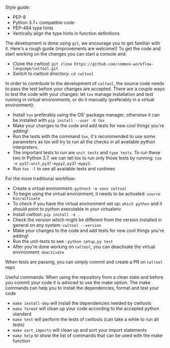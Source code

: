 Style guide:
- PEP-8
- Python 3.7+ compatible code
- PEP-484 type hints
- Vertically align the type hints in function definitions

The development is done using ``git``, we encourage you to get familiar with it.
Here's a rough guide (improvements are welcome!) 
To get the code and start working on the changes you can start a console and:
- Clone the cwltool: ``git clone https://github.com/common-workflow-language/cwltool.git``
- Switch to cwltool directory: ``cd cwltool``

In order to contribute to the development of ``cwltool``, the source code needs to pass the test before your changes are accepted.
There are a couple ways to test the code with your changes: let `tox` manage installation and test running in virtual environments, or do it manually (preferably in a virtual environment):
- Install ``tox`` preferably using the OS' package manager, otherwise it can be installed with ``pip install --user -U tox``
- Make your changes to the code and add tests for new cool things you're adding!
- Run the tests with the command ``tox``, it's recommended to use some parameters as tox will try to run all the checks in all available python interpreters.
- The important tests to run are ``unit tests`` and  ``type tests``.
  To run these two in Python 3.7, we can tell tox to run only those tests by running: ``tox -e py37-unit,py37-mypy2,py37-mypy3``.
- Run ``tox -l`` to see all available tests and runtimes

For the more traditional workflow:
- Create a virtual environment: ``python3 -m venv cwltool``
- To begin using the virtual environment, it needs to be activated: ``source bin/activate``
- To check if you have the virtual environment set up: ``which python`` and it should point to python executable in your virtualenv
- Install cwltool: ``pip install -e .``
- Check the version which might be different from the version installed in general on any system: ``cwltool --version``
- Make your changes to the code and add tests for new cool things you're adding!
- Run the unit-tests to see : ``python setup.py test``
- After you're done working on ``cwltool``, you can deactivate the virtual environment: ``deactivate``

When tests are passing, you can simply commit and create a PR on ``cwltool`` repo

Useful commands:
When using the repository from a clean slate and before you commit your code it is adviced to use the make option.
The make commands can help you to install the dependencies, format and test your code

- `make install-dep` will install the dependencies needed by cwltools
- `make format` will clean up your code according to the accepted python standard
- `make test` will perform the tests of cwltools (can take a while to run all tests)
- `make sort_imports` will clean up and sort your import statements
- `make help` to show the list of commands that can be used with the make function
 
